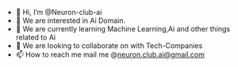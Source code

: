 - 👋 Hi, I’m @Neuron-club-ai
- 👀 We are interested in Ai Domain.
- 🌱 We are currently learning Machine Learning,Ai and other things related to Ai
- 💞️ We are looking to collaborate on with Tech-Companies
- 📫 How to reach me mail me @neuron.club.ai@gmail.com


